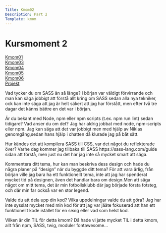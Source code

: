 ```yaml
---
Title: Kmom02
Description: Part 2
Template: kmom
---
```


Kursmoment 2
==================


<div class="sidenavbar">
<a href="kmom01">Kmom01</a><br>
<a href="kmom03">Kmom03</a><br>
<a href="kmom04">Kmom04</a><br>
<a href="kmom05">Kmom05</a><br>
<a href="kmom06">Kmom06</a><br>
<a href="kmom10">Projekt</a><br>
</div>

<div class="kmoms">

<p>Vad tycker du om SASS än så länge?
I början var väldigt förvirrande och man kan säga jobbigt att förstå allt kring om SASS sedan alla nya tekniker,
ock kan inte säga att jag är helt säkert att jag har förstått, men efter två tre dagar det känns bättre en det var i början.</p>


<p>Är du bekant med Node, npm eller npm scripts (t.ex. npm run lint) sedan tidigare? Vad anser du om det?
Jag har aldrig jobbat med node, npm-scripts eller npm. Jag kan säga att det var jobbigt men med hjälp av Niklas genomgång,sedan hans hjälp i chatten då klurade jag på båt sätt.</p>


<p>Hur kändes det att kompilera SASS till CSS, var det något du reflekterade över?
Varhe dag kommer jag tillbaka till SASS https://sass-lang.com/guide sidan att förstå, men just nu det har jag inte så mycket smart att säga.</p>

<p>Kommentera ditt tema, hur kan man beskriva dess design och hade du några planer på “design” när du byggde ditt tema?
För att vara ärlig, från början ville jag bara ha ett funktionellt tema, inte att jag har spenderat mycket tid på designen, även det handlar bara om design.Men att säga något om mitt tema, det är min fotbollsklubb där jag började första fotsteg, och där min far också var en stor legend.</p>

<p>Valde du att dela upp din kod? Vilka uppdelningar valde du att göra?
Jag har inte sysslat mycket med min kod för att jag var jääte fokuserad att han ett funktionellt kode istället för en sexig eller vad som helst kod.</p>


<p>Vilken är din TIL för detta kmom?
Då hade vi jatte mycket TIL i detta kmom, allt från npm, SASS, twig, moduler fontawesome...</p> 
</div>
